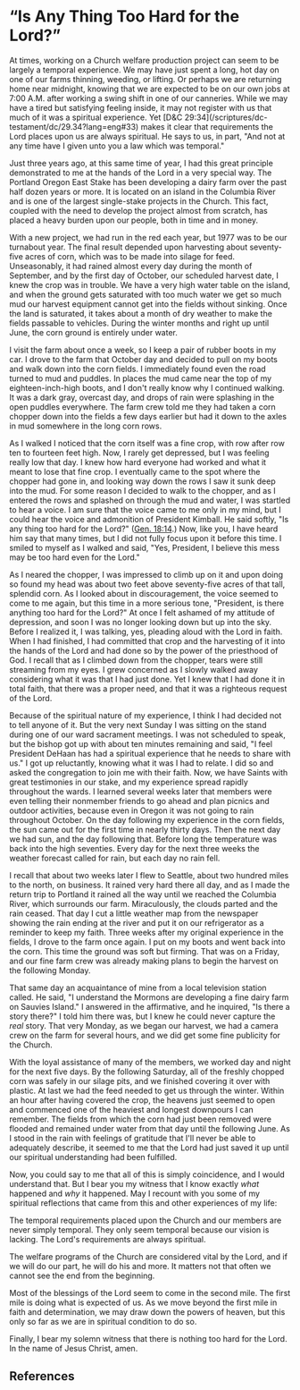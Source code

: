 # “Is Any Thing Too Hard for the Lord?”

At times, working on a Church welfare production project can seem to be
largely a temporal experience. We may have just spent a long, hot day on one
of our farms thinning, weeding, or lifting. Or perhaps we are returning home
near midnight, knowing that we are expected to be on our own jobs at 7:00 A.M.
after working a swing shift in one of our canneries. While we may have a tired
but satisfying feeling inside, it may not register with us that much of it was
a spiritual experience. Yet [D&amp;C 29:34](/scriptures/dc-
testament/dc/29.34?lang=eng#33) makes it clear that requirements the Lord
places upon us are always spiritual. He says to us, in part, "And not at any
time have I given unto you a law which was temporal."

Just three years ago, at this same time of year, I had this great principle
demonstrated to me at the hands of the Lord in a very special way. The
Portland Oregon East Stake has been developing a dairy farm over the past half
dozen years or more. It is located on an island in the Columbia River and is
one of the largest single-stake projects in the Church. This fact, coupled
with the need to develop the project almost from scratch, has placed a heavy
burden upon our people, both in time and in money.

With a new project, we had run in the red each year, but 1977 was to be our
turnabout year. The final result depended upon harvesting about seventy-five
acres of corn, which was to be made into silage for feed. Unseasonably, it had
rained almost every day during the month of September, and by the first day of
October, our scheduled harvest date, I knew the crop was in trouble. We have a
very high water table on the island, and when the ground gets saturated with
too much water we get so much mud our harvest equipment cannot get into the
fields without sinking. Once the land is saturated, it takes about a month of
dry weather to make the fields passable to vehicles. During the winter months
and right up until June, the corn ground is entirely under water.

I visit the farm about once a week, so I keep a pair of rubber boots in my
car. I drove to the farm that October day and decided to pull on my boots and
walk down into the corn fields. I immediately found even the road turned to
mud and puddles. In places the mud came near the top of my eighteen-inch-high
boots, and I don't really know why I continued walking. It was a dark gray,
overcast day, and drops of rain were splashing in the open puddles everywhere.
The farm crew told me they had taken a corn chopper down into the fields a few
days earlier but had it down to the axles in mud somewhere in the long corn
rows.

As I walked I noticed that the corn itself was a fine crop, with row after row
ten to fourteen feet high. Now, I rarely get depressed, but I was feeling
really low that day. I knew how hard everyone had worked and what it meant to
lose that fine crop. I eventually came to the spot where the chopper had gone
in, and looking way down the rows I saw it sunk deep into the mud. For some
reason I decided to walk to the chopper, and as I entered the rows and
splashed on through the mud and water, I was startled to hear a voice. I am
sure that the voice came to me only in my mind, but I could hear the voice and
admonition of President Kimball. He said softly, "Is any thing too hard for
the Lord?" ([Gen. 18:14](/scriptures/ot/gen/18.14?lang=eng#13).) Now, like
you, I have heard him say that many times, but I did not fully focus upon it
before this time. I smiled to myself as I walked and said, "Yes, President, I
believe this mess may be too hard even for the Lord."

As I neared the chopper, I was impressed to climb up on it and upon doing so
found my head was about two feet above seventy-five acres of that tall,
splendid corn. As I looked about in discouragement, the voice seemed to come
to me again, but this time in a more serious tone, "President, is there
anything too hard for the Lord?" At once I felt ashamed of my attitude of
depression, and soon I was no longer looking down but up into the sky. Before
I realized it, I was talking, yes, pleading aloud with the Lord in faith. When
I had finished, I had committed that crop and the harvesting of it into the
hands of the Lord and had done so by the power of the priesthood of God. I
recall that as I climbed down from the chopper, tears were still streaming
from my eyes. I grew concerned as I slowly walked away considering what it was
that I had just done. Yet I knew that I had done it in total faith, that there
was a proper need, and that it was a righteous request of the Lord.

Because of the spiritual nature of my experience, I think I had decided not to
tell anyone of it. But the very next Sunday I was sitting on the stand during
one of our ward sacrament meetings. I was not scheduled to speak, but the
bishop got up with about ten minutes remaining and said, "I feel President
DeHaan has had a spiritual experience that he needs to share with us." I got
up reluctantly, knowing what it was I had to relate. I did so and asked the
congregation to join me with their faith. Now, we have Saints with great
testimonies in our stake, and my experience spread rapidly throughout the
wards. I learned several weeks later that members were even telling their
nonmember friends to go ahead and plan picnics and outdoor activities, because
even in Oregon it was not going to rain throughout October. On the day
following my experience in the corn fields, the sun came out for the first
time in nearly thirty days. Then the next day we had sun, and the day
following that. Before long the temperature was back into the high seventies.
Every day for the next three weeks the weather forecast called for rain, but
each day no rain fell.

I recall that about two weeks later I flew to Seattle, about two hundred miles
to the north, on business. It rained very hard there all day, and as I made
the return trip to Portland it rained all the way until we reached the
Columbia River, which surrounds our farm. Miraculously, the clouds parted and
the rain ceased. That day I cut a little weather map from the newspaper
showing the rain ending at the river and put it on our refrigerator as a
reminder to keep my faith. Three weeks after my original experience in the
fields, I drove to the farm once again. I put on my boots and went back into
the corn. This time the ground was soft but firming. That was on a Friday, and
our fine farm crew was already making plans to begin the harvest on the
following Monday.

That same day an acquaintance of mine from a local television station called.
He said, "I understand the Mormons are developing a fine dairy farm on Sauvies
Island." I answered in the affirmative, and he inquired, "Is there a story
there?" I told him there was, but I knew he could never capture the _real_
story. That very Monday, as we began our harvest, we had a camera crew on the
farm for several hours, and we did get some fine publicity for the Church.

With the loyal assistance of many of the members, we worked day and night for
the next five days. By the following Saturday, all of the freshly chopped corn
was safely in our silage pits, and we finished covering it over with plastic.
At last we had the feed needed to get us through the winter. Within an hour
after having covered the crop, the heavens just seemed to open and commenced
one of the heaviest and longest downpours I can remember. The fields from
which the corn had just been removed were flooded and remained under water
from that day until the following June. As I stood in the rain with feelings
of gratitude that I'll never be able to adequately describe, it seemed to me
that the Lord had just saved it up until our spiritual understanding had been
fulfilled.

Now, you could say to me that all of this is simply coincidence, and I would
understand that. But I bear you my witness that I know exactly _what_ happened
and _why_ it happened. May I recount with you some of my spiritual reflections
that came from this and other experiences of my life:

The temporal requirements placed upon the Church and our members are never
simply temporal. They only seem temporal because our vision is lacking. The
Lord's requirements are always spiritual.

The welfare programs of the Church are considered vital by the Lord, and if we
will do our part, he will do his and more. It matters not that often we cannot
see the end from the beginning.

Most of the blessings of the Lord seem to come in the second mile. The first
mile is doing what is expected of us. As we move beyond the first mile in
faith and determination, we may draw down the powers of heaven, but this only
so far as we are in spiritual condition to do so.

Finally, I bear my solemn witness that there is nothing too hard for the Lord.
In the name of Jesus Christ, amen.

## References

